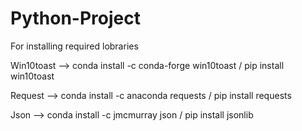 # Python-Project

For installing required lobraries

Win10toast --> conda install -c conda-forge win10toast / pip install win10toast

Request --> conda install -c anaconda requests / pip install requests

Json --> conda install -c jmcmurray json / pip install jsonlib

